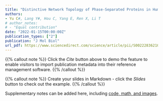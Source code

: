 ```yaml
---
title: "Distinctive Network Topology of Phase-Separated Proteins in Human Interactome"
authors:
- Yu C#, Lang Y#, Hou C, Yang E, Ren X, Li T
# author_notes:
# - "Equal contribution"
date: "2022-01-15T00:00:00Z"
publication_types: ["2"]
publication: "J Mol Biol"
url_pdf: https://www.sciencedirect.com/science/article/pii/S0022283621005295
---
```


{{% callout note %}}
Click the *Cite* button above to demo the feature to enable visitors to import publication metadata into their reference management software.
{{% /callout %}}

{{% callout note %}}
Create your slides in Markdown - click the *Slides* button to check out the example.
{{% /callout %}}

Supplementary notes can be added here, including [code, math, and images](https://wowchemy.com/docs/writing-markdown-latex/).
